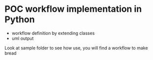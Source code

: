 # POC workflow implementation in Python

 - workflow definition by extending classes
 - uml output

Look at sample folder to see how use, you will find a workflow to make bread